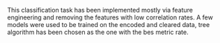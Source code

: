 This classification task has been implemented mostly via feature engineering and removing the features with low correlation rates. A few models were used to be trained on the encoded and cleared data, tree algorithm has been chosen as the one with the bes metric rate.
